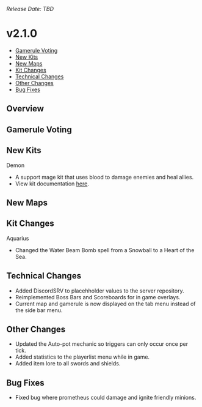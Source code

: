 _Release Date: TBD_

# v2.1.0

- [Gamerule Voting](#gamerule-voting)
- [New Kits](#new-kits)
- [New Maps](#new-maps)
- [Kit Changes](#kit-changes)
- [Technical Changes](#technical-changes)
- [Other Changes](#other-changes)
- [Bug Fixes](#bug-fixes)

## Overview

## Gamerule Voting

## New Kits

Demon

- A support mage kit that uses blood to damage enemies and heal allies.
- View kit documentation [here](/kits/Demon).

## New Maps

## Kit Changes

Aquarius

- Changed the Water Beam Bomb spell from a Snowball to a Heart of the Sea.

## Technical Changes

- Added DiscordSRV to placehholder values to the server repository.
- Reimplemented Boss Bars and Scoreboards for in game overlays.
- Current map and gamerule is now displayed on the tab menu instead of the side bar menu.

## Other Changes

- Updated the Auto-pot mechanic so triggers can only occur once per tick.
- Added statistics to the playerlist menu while in game.
- Added item lore to all swords and shields.

## Bug Fixes

- Fixed bug where prometheus could damage and ignite friendly minions.
